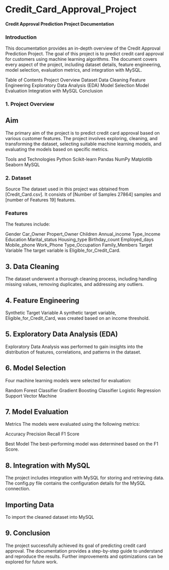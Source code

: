 # Credit_Card_Approval_Project

#### Credit Approval Prediction Project Documentation
### Introduction
This documentation provides an in-depth overview of the Credit Approval Prediction Project. The goal of this project is to predict credit card approval for customers using machine learning algorithms. The document covers every aspect of the project, including dataset details, feature engineering, model selection, evaluation metrics, and integration with MySQL.

Table of Contents
Project Overview
Dataset
Data Cleaning
Feature Engineering
Exploratory Data Analysis (EDA)
Model Selection
Model Evaluation
Integration with MySQL
Conclusion
### 1. Project Overview
## Aim
The primary aim of the project is to predict credit card approval based on various customer features. The project involves exploring, cleaning, and transforming the dataset, selecting suitable machine learning models, and evaluating the models based on specific metrics.

Tools and Technologies
Python
Scikit-learn
Pandas
NumPy
Matplotlib
Seaborn
MySQL
### 2. Dataset
Source
The dataset used in this project was obtained from [Credit_Card.csv]. It consists of [Number of Samples 27864] samples and [number of Features 19] features.

### Features
The features include:

Gender
Car_Owner
Propert_Owner
Children
Annual_income
Type_Income
Education
Marital_status
Housing_type
Birthday_count
Employed_days
Mobile_phone
Work_Phone
Type_Occupation
Family_Members
Target Variable
The target variable is Eligible_for_Credit_Card.

## 3. Data Cleaning
The dataset underwent a thorough cleaning process, including handling missing values, removing duplicates, and addressing any outliers.

## 4. Feature Engineering
Synthetic Target Variable
A synthetic target variable, Eligible_for_Credit_Card, was created based on an income threshold.

## 5. Exploratory Data Analysis (EDA)
Exploratory Data Analysis was performed to gain insights into the distribution of features, correlations, and patterns in the dataset.

## 6. Model Selection
Four machine learning models were selected for evaluation:

Random Forest Classifier
Gradient Boosting Classifier
Logistic Regression
Support Vector Machine

## 7. Model Evaluation
Metrics
The models were evaluated using the following metrics:

Accuracy
Precision
Recall
F1 Score

Best Model
The best-performing model was determined based on the F1 Score.

## 8. Integration with MySQL
The project includes integration with MySQL for storing and retrieving data. The config.py file contains the configuration details for the MySQL connection.

## Importing Data
To import the cleaned dataset into MySQL

## 9. Conclusion
The project successfully achieved its goal of predicting credit card approval. The documentation provides a step-by-step guide to understand and reproduce the results. Further improvements and optimizations can be explored for future work.
